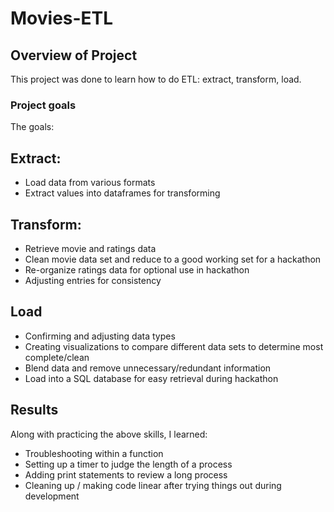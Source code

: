# Movies-ETL

## Overview of Project
This project was done to learn how to do ETL: extract, transform, load. 

### Project goals
The goals:

## Extract:
* Load data from various formats
* Extract values into dataframes for transforming

## Transform:
* Retrieve movie and ratings data
* Clean movie data set and reduce to a good working set for a hackathon
* Re-organize ratings data for optional use in hackathon
* Adjusting entries for consistency

## Load
* Confirming and adjusting data types 
* Creating visualizations to compare different data sets to determine most complete/clean
* Blend data and remove unnecessary/redundant information
* Load into a SQL database for easy retrieval during hackathon


## Results
Along with practicing the above skills, I learned:
* Troubleshooting within a function
* Setting up a timer to judge the length of a process
* Adding print statements to review a long process
* Cleaning up / making code linear after trying things out during development
